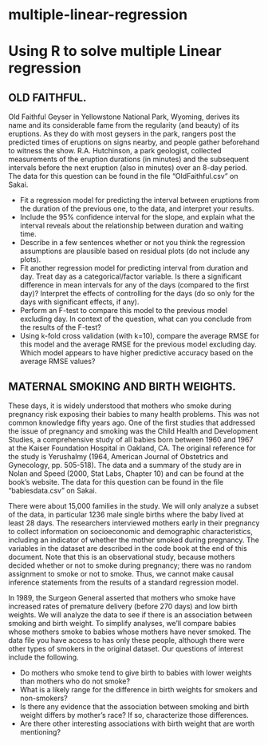# multiple-linear-regression
# Using R to solve multiple Linear regression

## OLD FAITHFUL. 
Old Faithful Geyser in Yellowstone National Park, Wyoming, derives its name and its considerable fame from the regularity (and beauty) of its eruptions. As they do with most geysers in the park, rangers post the predicted times of eruptions on signs nearby, and people gather beforehand to witness the show. R.A. Hutchinson, a park geologist, collected measurements of the eruption durations (in minutes) and the subsequent intervals before the next eruption (also in minutes) over an 8-day period.
The data for this question can be found in the file “OldFaithful.csv” on Sakai.

- Fit a regression model for predicting the interval between eruptions from the duration of the previous one, to the data, and interpret your results.
- Include the 95% confidence interval for the slope, and explain what the interval reveals about the relationship between duration and waiting time.
- Describe in a few sentences whether or not you think the regression assumptions are plausible based on residual plots (do not include any plots).
- Fit another regression model for predicting interval from duration and day. Treat day as a categorical/factor variable. Is there a significant difference in mean intervals for any of the days (compared to the first day)? Interpret the effects of controlling for the days (do so only for the days with significant effects, if any).
- Perform an F-test to compare this model to the previous model excluding day. In context of the question, what can you conclude from the results of the F-test?
- Using k-fold cross validation (with k=10), compare the average RMSE for this model and the average RMSE for the previous model excluding day. Which model appears to have higher predictive accuracy based on the average RMSE values?

## MATERNAL SMOKING AND BIRTH WEIGHTS. 
These days, it is widely understood that mothers who smoke during pregnancy risk exposing their babies to many health problems. This was not common knowledge fifty years ago. One of the first studies that addressed the issue of pregnancy and smoking was the Child Health and Development Studies, a comprehensive study of all babies born between 1960 and 1967 at the Kaiser Foundation Hospital in Oakland, CA. The original reference for the study is Yerushalmy (1964, American Journal of Obstetrics and Gynecology, pp. 505-518). The data and a summary of the study are in Nolan and Speed (2000, Stat Labs, Chapter 10) and can be found at the book’s website.
The data for this question can be found in the file “babiesdata.csv” on Sakai.

There were about 15,000 families in the study. We will only analyze a subset of the data, in particular 1236 male single births where the baby lived at least 28 days. The researchers interviewed mothers early in their pregnancy to collect information on socioeconomic and demographic characteristics, including an indicator of whether the mother smoked during pregnancy. The variables in the dataset are described in the code book at the end of this document.
Note that this is an observational study, because mothers decided whether or not to smoke during pregnancy; there was no random assignment to smoke or not to smoke. Thus, we cannot make causal inference statements from the results of a standard regression model.

In 1989, the Surgeon General asserted that mothers who smoke have increased rates of premature delivery (before 270 days) and low birth weights. We will analyze the data to see if there is an association between smoking and birth weight. To simplify analyses, we’ll compare babies whose mothers smoke to babies whose mothers have never smoked. The data file you have access to has only these people, although there were other types of smokers in the original dataset.
Our questions of interest include the following.

- Do mothers who smoke tend to give birth to babies with lower weights than mothers who do not smoke?
- What is a likely range for the difference in birth weights for smokers and non-smokers?
- Is there any evidence that the association between smoking and birth weight differs by mother’s race? If so, characterize those differences.
- Are there other interesting associations with birth weight that are worth mentioning?
